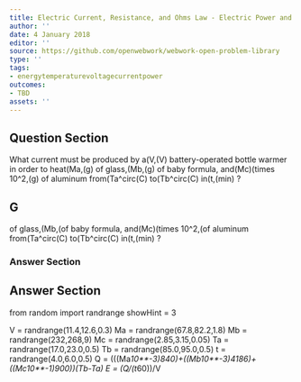 ```yaml
---
title: Electric Current, Resistance, and Ohms Law - Electric Power and Energy
author: ''
date: 4 January 2018
editor: ''
source: https://github.com/openwebwork/webwork-open-problem-library
type: ''
tags:
- energytemperaturevoltagecurrentpower
outcomes:
- TBD
assets: ''
---
```


## Question Section 

What current must be produced by a(V,(V) battery-operated bottle warmer in order to heat(Ma,(g) of glass,(Mb,(g) of baby formula, and(Mc)(times 10^2,(g) of aluminum from(Ta^circ(C) to(Tb^circ(C) in(t,(min) ?

## G
of glass,(Mb,(of baby formula, and(Mc)(times 10^2,(of aluminum from(Ta^circ(C) to(Tb^circ(C) in(t,(min) ?
### Answer Section


## Answer Section

from random import randrange
showHint = 3


V = randrange(11.4,12.6,0.3)
Ma = randrange(67.8,82.2,1.8)
Mb = randrange(232,268,9)
Mc = randrange(2.85,3.15,0.05)
Ta = randrange(17.0,23.0,0.5)
Tb = randrange(85.0,95.0,0.5)
t = randrange(4.0,6.0,0.5)
Q = (((Ma*10**-3)*840)+((Mb*10**-3)*4186)+((Mc*10**-1)*900))*(Tb-Ta)
E = (Q/(t*60))/V